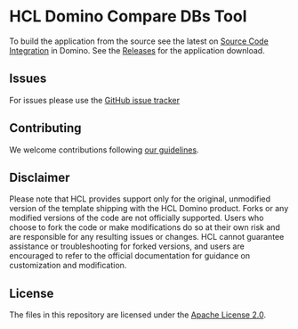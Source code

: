 # HCL Domino Compare DBs Tool

To build the application from the source see the latest on [Source Code Integration](https://help.hcltechsw.com/dom_designer/14.0.0/basic/wn_sourcecodeutilitytool.html) in Domino. See the [Releases](https://github.com/HCL-TECH-SOFTWARE/domino-comparedbs-ntf/releases) for the application download.

## Issues
For issues please use the [GitHub issue tracker](https://github.com/HCL-TECH-SOFTWARE/domino-comparedbs-ntf/issues)

## Contributing
We welcome contributions following [our guidelines](CONTRIBUTING.md).

## Disclaimer
Please note that HCL provides support only for the original, unmodified version of the template shipping with the HCL Domino product. Forks or any modified versions of the code are not officially supported. Users who choose to fork the code or make modifications do so at their own risk and are responsible for any resulting issues or changes. HCL cannot guarantee assistance or troubleshooting for forked versions, and users are encouraged to refer to the official documentation for guidance on customization and modification.

## License
The files in this repository are licensed under the [Apache License 2.0](https://www.apache.org/licenses/LICENSE-2.0.html).
